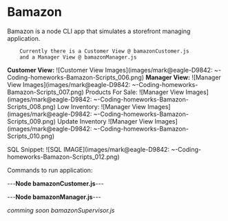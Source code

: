 # Bamazon

Bamazon is a node CLI app that simulates a storefront managing application.

		

		Currently there is a Customer View @ bamazonCustomer.js
		and a Manager View @ bamazonManager.js
		
**Customer View:**
	![Customer View Images](images/mark@eagle-D9842: ~-Coding-homeworks-Bamazon-Scripts_006.png)
**Manager View:**
	![Manager View Images](images/mark@eagle-D9842: ~-Coding-homeworks-Bamazon-Scripts_007.png)
	Products For Sale:
	![Manager View Images](images/mark@eagle-D9842: ~-Coding-homeworks-Bamazon-Scripts_008.png)
	Low Inventory:
	![Manager View Images](images/mark@eagle-D9842: ~-Coding-homeworks-Bamazon-Scripts_009.png)
	Update Inventory
	![Manager View Images](images/mark@eagle-D9842: ~-Coding-homeworks-Bamazon-Scripts_010.png)

SQL Snippet:
	![SQL IMAGE](images/mark@eagle-D9842: ~-Coding-homeworks-Bamazon-Scripts_012.png)

Commands to run application:

---**Node bamazonCustomer.js**---

---**Node bamazonManager.js**---

*comming soon bamazonSupervisor.js*
		



